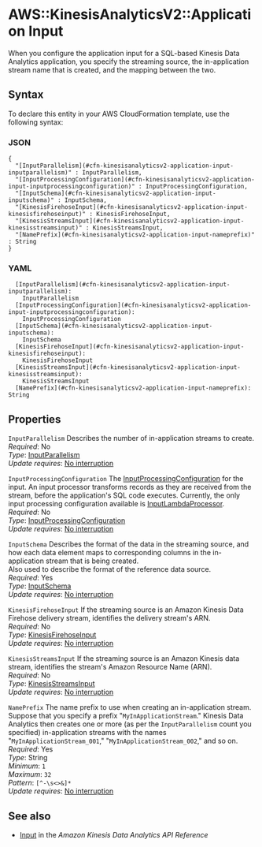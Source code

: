 # AWS::KinesisAnalyticsV2::Application Input<a name="aws-properties-kinesisanalyticsv2-application-input"></a>

When you configure the application input for a SQL\-based Kinesis Data Analytics application, you specify the streaming source, the in\-application stream name that is created, and the mapping between the two\.

## Syntax<a name="aws-properties-kinesisanalyticsv2-application-input-syntax"></a>

To declare this entity in your AWS CloudFormation template, use the following syntax:

### JSON<a name="aws-properties-kinesisanalyticsv2-application-input-syntax.json"></a>

```
{
  "[InputParallelism](#cfn-kinesisanalyticsv2-application-input-inputparallelism)" : InputParallelism,
  "[InputProcessingConfiguration](#cfn-kinesisanalyticsv2-application-input-inputprocessingconfiguration)" : InputProcessingConfiguration,
  "[InputSchema](#cfn-kinesisanalyticsv2-application-input-inputschema)" : InputSchema,
  "[KinesisFirehoseInput](#cfn-kinesisanalyticsv2-application-input-kinesisfirehoseinput)" : KinesisFirehoseInput,
  "[KinesisStreamsInput](#cfn-kinesisanalyticsv2-application-input-kinesisstreamsinput)" : KinesisStreamsInput,
  "[NamePrefix](#cfn-kinesisanalyticsv2-application-input-nameprefix)" : String
}
```

### YAML<a name="aws-properties-kinesisanalyticsv2-application-input-syntax.yaml"></a>

```
  [InputParallelism](#cfn-kinesisanalyticsv2-application-input-inputparallelism):
    InputParallelism
  [InputProcessingConfiguration](#cfn-kinesisanalyticsv2-application-input-inputprocessingconfiguration):
    InputProcessingConfiguration
  [InputSchema](#cfn-kinesisanalyticsv2-application-input-inputschema):
    InputSchema
  [KinesisFirehoseInput](#cfn-kinesisanalyticsv2-application-input-kinesisfirehoseinput):
    KinesisFirehoseInput
  [KinesisStreamsInput](#cfn-kinesisanalyticsv2-application-input-kinesisstreamsinput):
    KinesisStreamsInput
  [NamePrefix](#cfn-kinesisanalyticsv2-application-input-nameprefix): String
```

## Properties<a name="aws-properties-kinesisanalyticsv2-application-input-properties"></a>

`InputParallelism` <a name="cfn-kinesisanalyticsv2-application-input-inputparallelism"></a>
Describes the number of in\-application streams to create\.  
_Required_: No  
_Type_: [InputParallelism](aws-properties-kinesisanalyticsv2-application-inputparallelism.md)  
_Update requires_: [No interruption](https://docs.aws.amazon.com/AWSCloudFormation/latest/UserGuide/using-cfn-updating-stacks-update-behaviors.html#update-no-interrupt)

`InputProcessingConfiguration` <a name="cfn-kinesisanalyticsv2-application-input-inputprocessingconfiguration"></a>
The [InputProcessingConfiguration](https://docs.aws.amazon.com/kinesisanalytics/latest/apiv2/API_InputProcessingConfiguration.html) for the input\. An input processor transforms records as they are received from the stream, before the application's SQL code executes\. Currently, the only input processing configuration available is [InputLambdaProcessor](https://docs.aws.amazon.com/kinesisanalytics/latest/apiv2/API_InputLambdaProcessor.html)\.  
_Required_: No  
_Type_: [InputProcessingConfiguration](aws-properties-kinesisanalyticsv2-application-inputprocessingconfiguration.md)  
_Update requires_: [No interruption](https://docs.aws.amazon.com/AWSCloudFormation/latest/UserGuide/using-cfn-updating-stacks-update-behaviors.html#update-no-interrupt)

`InputSchema` <a name="cfn-kinesisanalyticsv2-application-input-inputschema"></a>
Describes the format of the data in the streaming source, and how each data element maps to corresponding columns in the in\-application stream that is being created\.  
Also used to describe the format of the reference data source\.  
_Required_: Yes  
_Type_: [InputSchema](aws-properties-kinesisanalyticsv2-application-inputschema.md)  
_Update requires_: [No interruption](https://docs.aws.amazon.com/AWSCloudFormation/latest/UserGuide/using-cfn-updating-stacks-update-behaviors.html#update-no-interrupt)

`KinesisFirehoseInput` <a name="cfn-kinesisanalyticsv2-application-input-kinesisfirehoseinput"></a>
If the streaming source is an Amazon Kinesis Data Firehose delivery stream, identifies the delivery stream's ARN\.  
_Required_: No  
_Type_: [KinesisFirehoseInput](aws-properties-kinesisanalyticsv2-application-kinesisfirehoseinput.md)  
_Update requires_: [No interruption](https://docs.aws.amazon.com/AWSCloudFormation/latest/UserGuide/using-cfn-updating-stacks-update-behaviors.html#update-no-interrupt)

`KinesisStreamsInput` <a name="cfn-kinesisanalyticsv2-application-input-kinesisstreamsinput"></a>
If the streaming source is an Amazon Kinesis data stream, identifies the stream's Amazon Resource Name \(ARN\)\.  
_Required_: No  
_Type_: [KinesisStreamsInput](aws-properties-kinesisanalyticsv2-application-kinesisstreamsinput.md)  
_Update requires_: [No interruption](https://docs.aws.amazon.com/AWSCloudFormation/latest/UserGuide/using-cfn-updating-stacks-update-behaviors.html#update-no-interrupt)

`NamePrefix` <a name="cfn-kinesisanalyticsv2-application-input-nameprefix"></a>
The name prefix to use when creating an in\-application stream\. Suppose that you specify a prefix "`MyInApplicationStream`\." Kinesis Data Analytics then creates one or more \(as per the `InputParallelism` count you specified\) in\-application streams with the names "`MyInApplicationStream_001`," "`MyInApplicationStream_002`," and so on\.  
_Required_: Yes  
_Type_: String  
_Minimum_: `1`  
_Maximum_: `32`  
_Pattern_: `[^-\s<>&]*`  
_Update requires_: [No interruption](https://docs.aws.amazon.com/AWSCloudFormation/latest/UserGuide/using-cfn-updating-stacks-update-behaviors.html#update-no-interrupt)

## See also<a name="aws-properties-kinesisanalyticsv2-application-input--seealso"></a>

- [Input](https://docs.aws.amazon.com/kinesisanalytics/latest/apiv2/API_Input.html) in the _Amazon Kinesis Data Analytics API Reference_
